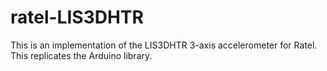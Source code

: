 # ratel-LIS3DHTR
This is an implementation of the LIS3DHTR 3-axis accelerometer for Ratel. This replicates the Arduino library.
